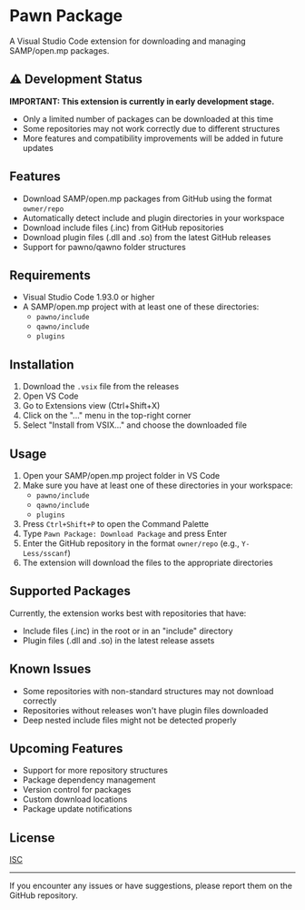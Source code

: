 # Pawn Package

A Visual Studio Code extension for downloading and managing SAMP/open.mp packages.

## ⚠️ Development Status

**IMPORTANT: This extension is currently in early development stage.**

- Only a limited number of packages can be downloaded at this time
- Some repositories may not work correctly due to different structures
- More features and compatibility improvements will be added in future updates

## Features

- Download SAMP/open.mp packages from GitHub using the format `owner/repo`
- Automatically detect include and plugin directories in your workspace
- Download include files (.inc) from GitHub repositories
- Download plugin files (.dll and .so) from the latest GitHub releases
- Support for pawno/qawno folder structures

## Requirements

- Visual Studio Code 1.93.0 or higher
- A SAMP/open.mp project with at least one of these directories:
  - `pawno/include`
  - `qawno/include`
  - `plugins`

## Installation

1. Download the `.vsix` file from the releases
2. Open VS Code
3. Go to Extensions view (Ctrl+Shift+X)
4. Click on the "..." menu in the top-right corner
5. Select "Install from VSIX..." and choose the downloaded file

## Usage

1. Open your SAMP/open.mp project folder in VS Code
2. Make sure you have at least one of these directories in your workspace:
   - `pawno/include`
   - `qawno/include`
   - `plugins`
3. Press `Ctrl+Shift+P` to open the Command Palette
4. Type `Pawn Package: Download Package` and press Enter
5. Enter the GitHub repository in the format `owner/repo` (e.g., `Y-Less/sscanf`)
6. The extension will download the files to the appropriate directories

## Supported Packages

Currently, the extension works best with repositories that have:
- Include files (.inc) in the root or in an "include" directory
- Plugin files (.dll and .so) in the latest release assets

## Known Issues

- Some repositories with non-standard structures may not download correctly
- Repositories without releases won't have plugin files downloaded
- Deep nested include files might not be detected properly

## Upcoming Features

- Support for more repository structures
- Package dependency management
- Version control for packages
- Custom download locations
- Package update notifications

## License

[ISC](LICENSE)

---

If you encounter any issues or have suggestions, please report them on the GitHub repository. 

